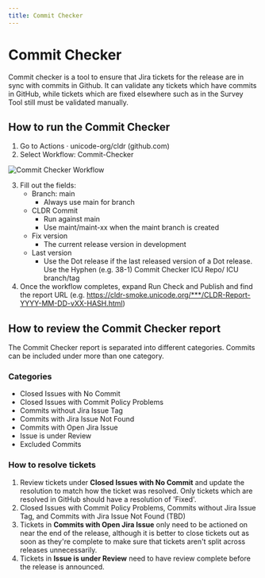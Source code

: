 ```yaml
---
title: Commit Checker
---
```


# Commit Checker

Commit checker is a tool to ensure that Jira tickets for the release are in sync with commits in Github.
It can validate any tickets which have commits in GitHub,
while tickets which are fixed elsewhere such as in the Survey Tool still must be validated manually.

## How to run the Commit Checker

1. Go to Actions · unicode-org/cldr (github.com)
2. Select Workflow: Commit-Checker

![Commit Checker Workflow](/images/development/commit-checker-workflow-fields.png)

3. Fill out the fields:
   - Branch: main
     - Always use main for branch 
   - CLDR Commit 
     - Run against main 
     - Use maint/maint-xx when the maint branch is created
   - Fix version
     - The current release version in development
   - Last version
     - Use the Dot release if the last released version of a Dot release. Use the Hyphen (e.g. 38-1)
    Commit Checker ICU Repo/ ICU branch/tag
4. Once the workflow completes, expand Run Check and Publish and find the report URL (e.g. https://cldr-smoke.unicode.org/***/CLDR-Report-YYYY-MM-DD-vXX-HASH.html)

## How to review the Commit Checker report

The Commit Checker report is separated into different categories. Commits can be included under more than one category.

### Categories

 - Closed Issues with No Commit
 - Closed Issues with Commit Policy Problems
 - Commits without Jira Issue Tag
 - Commits with Jira Issue Not Found
 - Commits with Open Jira Issue
 - Issue is under Review
 - Excluded Commits

### How to resolve tickets

1. Review tickets under **Closed Issues with No Commit** and update the resolution to match how the ticket was resolved. Only tickets which are resolved in GitHub should have a resolution of 'Fixed'.
2. Closed Issues with Commit Policy Problems, Commits without Jira Issue Tag, and Commits with Jira Issue Not Found (TBD)
3. Tickets in **Commits with Open Jira Issue** only need to be actioned on near the end of the release, although it is better to close tickets out as soon as they're complete to make sure that tickets aren't split across releases unnecessarily.
4. Tickets in **Issue is under Review** need to have review complete before the release is announced.
